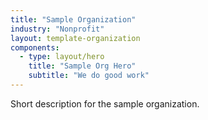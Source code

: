 ```yaml
---
title: "Sample Organization"
industry: "Nonprofit"
layout: template-organization
components:
  - type: layout/hero
    title: "Sample Org Hero"
    subtitle: "We do good work"
---
```


Short description for the sample organization.
